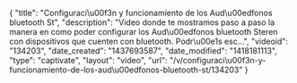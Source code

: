 {
    "title": "Configuraci\u00f3n y funcionamiento de los Aud\u00edfonos bluetooth St",
    "description": "Video donde te mostramos paso a paso la manera en como poder configurar los Aud\u00edfonos bluetooth Steren con dispositivos que cuenten con bluetooth. Podr\u00e1s esc...",
    "videoid": "134203",
    "date_created": "1437693587",
    "date_modified": "1418181113",
    "type": "captivate",
    "layout": "video",
    "url": "\/v\/configuraci\u00f3n-y-funcionamiento-de-los-aud\u00edfonos-bluetooth-st\/134203"
}